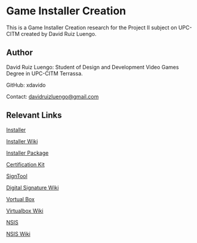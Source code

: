# Game Installer Creation
This is a Game Installer Creation research for the Project II subject on UPC-CITM created by David Ruiz Luengo.

## Author
David Ruiz Luengo: Student of Design and Development Video Games Degree in UPC-CITM Terrassa.

 GitHub: xdavido

 Contact: davidruizluengo@gmail.com

## Relevant Links

[Installer](https://learn.microsoft.com/en-us/windows/win32/dxtecharts/installation-and-maintenance-of-games)

[Installer Wiki](https://en.wikipedia.org/wiki/Installation_(computer_programs))

[Installer Package](https://learn.microsoft.com/en-us/windows/win32/msi/installation-package)

[Certification Kit](https://learn.microsoft.com/en-us/previous-versions/windows/apps/hh694081(v=win.10))

[SignTool](https://learn.microsoft.com/en-us/previous-versions/visualstudio/visual-studio-2010/ee290833(v=vs.100))

[Digital Signature Wiki](https://en.wikipedia.org/wiki/Digital_signature)

[Vortual Box](https://www.virtualbox.org/)

[Virtualbox Wiki](https://en.wikipedia.org/wiki/VirtualBox)

[NSIS](https://nsis.sourceforge.io/Main_Page)

[NSIS Wiki](https://en.wikipedia.org/wiki/Nullsoft_Scriptable_Install_System)

